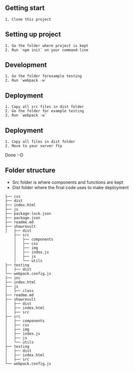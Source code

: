 ## Getting start

    1. Clone this project

## Setting up project

    1. Go the folder where project is kept
    2. Run `npm init` on your command-line

## Development

    1. Go the folder forexample testing
    2. Run `webpack -w`

## Deployment

    1. Copy all src files in dist folder
    2. Go the folder for example testing
    3. Run `webpack -w`

## Deployment

    1. Copy all files in dist folder
    2. Move to your server ftp

Done :-D

## Folder structure

- Src folder is where components and functions are kept
- Dist folder where the final code uses to make deployment

```
├── css
├── dist
├── index.html
├── js
├── package-lock.json
├── package.json
├── readme.md
├── showresult
│   ├── dist
    ├── src
    │   ├── components
    │   ├── css
    │   ├── img
    │   ├── index.js
    │   ├── js
    │   └── utils
├── testing
│   ├── dist
└── webpack.config.js
├── inc
├── index.html
├── js
│   ├── class
├── readme.md
├── showresult
│   ├── dist
│   ├── index.html
│   ├── src
├── src
│   ├── components
│   ├── css
│   ├── img
│   ├── index.js
│   ├── js
│   └── utils
├── testing
│   ├── dist
│   ├── index.html
│   ├── src
└── webpack.config.js

```
